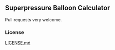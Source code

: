 ## Superpressure Balloon Calculator

Pull requests very welcome.

### License

[LICENSE.md](LICENSE.md)
